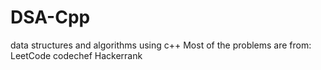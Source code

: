 # DSA-Cpp
data structures and algorithms using c++
Most of the problems are from:
LeetCode
codechef
Hackerrank

